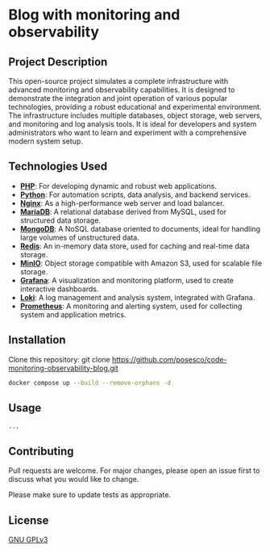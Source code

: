 # Blog with monitoring and observability

## Project Description

This open-source project simulates a complete infrastructure with advanced monitoring and observability capabilities. It is designed to demonstrate the integration and joint operation of various popular technologies, providing a robust educational and experimental environment. The infrastructure includes multiple databases, object storage, web servers, and monitoring and log analysis tools. It is ideal for developers and system administrators who want to learn and experiment with a comprehensive modern system setup.

## Technologies Used

- **[PHP](https://www.php.net/)**: For developing dynamic and robust web applications.
- **[Python](https://www.python.org/)**: For automation scripts, data analysis, and backend services.
- **[Nginx](https://nginx.org/)**: As a high-performance web server and load balancer.
- **[MariaDB](https://mariadb.org/)**: A relational database derived from MySQL, used for structured data storage.
- **[MongoDB](https://www.mongodb.com/)**: A NoSQL database oriented to documents, ideal for handling large volumes of unstructured data.
- **[Redis](https://redis.io/)**: An in-memory data store, used for caching and real-time data storage.
- **[MinIO](https://min.io/)**: Object storage compatible with Amazon S3, used for scalable file storage.
- **[Grafana](https://grafana.com/)**: A visualization and monitoring platform, used to create interactive dashboards.
- **[Loki](https://grafana.com/oss/loki/)**: A log management and analysis system, integrated with Grafana.
- **[Prometheus](https://prometheus.io/)**: A monitoring and alerting system, used for collecting system and application metrics.

## Installation

Clone this repository: git clone https://github.com/posesco/code-monitoring-observability-blog.git

```bash
docker compose up --build --remove-orphans -d
```

## Usage

```docker
...
```

## Contributing

Pull requests are welcome. For major changes, please open an issue first
to discuss what you would like to change.

Please make sure to update tests as appropriate.

## License

[GNU GPLv3](https://choosealicense.com/licenses/gpl-3.0/)
